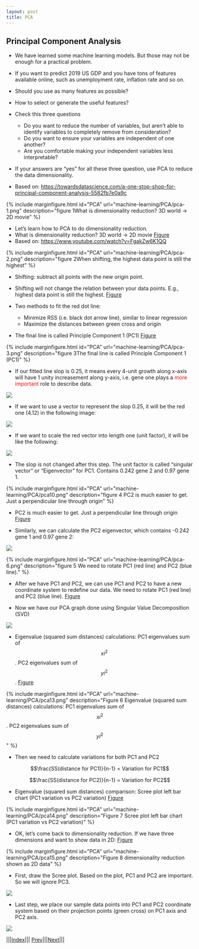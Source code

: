 ```yaml
---
layout: post
title: PCA
---
```


## Principal Component Analysis



* We have learned some machine learning models. But those may not be enough for a practical problem.
* If you want to predict 2019 US GDP and you have tons of features available online, such as unemployment rate, inflation rate and so on.
* Should you use as many features as possible?
* How to select or generate the useful features?
* Check this three questions
  * Do you want to reduce the number of variables, but aren’t able to identify variables to completely remove from consideration?
  * Do you want to ensure your variables are independent of one another?
  * Are you comfortable making your independent variables less interpretable?
* If your answers are “yes” for all these three question, use PCA to reduce the data dimensionality.

* Based on: <https://towardsdatascience.com/a-one-stop-shop-for-principal-component-analysis-5582fb7e0a9c>

{% include marginfigure.html id="PCA" url="machine-learning/PCA/pca-1.png" description="<a name='figure1'>figure 1</a>What is dimensionality reduction? 3D world -> 2D movie" %}

* Let’s learn how to PCA to do dimensionality reduction.
* What is dimensionality reduction? 3D world -> 2D movie [Figure](#figure1)
* Based on: <https://www.youtube.com/watch?v=FgakZw6K1QQ>

{% include marginfigure.html id="PCA" url="machine-learning/PCA/pca-2.png" description="<a name='figure2'>figure 2</a>When shifting, the highest data point is still the highest" %}

* Shifting: subtract all points with the new origin point. 
* Shifting will not change the relation between your data points. E.g., highest data point is still the highest. [Figure](#figure2)



* Two methods to fit the red dot line:
  * Minimize RSS (i.e. black dot arrow line), similar to linear regression
  * Maximize the distances between green cross and origin
* The final line is called Principle Component 1 (PC1) [Figure](#figure3)

{% include marginfigure.html id="PCA" url="machine-learning/PCA/pca-3.png" description="<a name='figure3'>figure 3</a>The final line is called Principle Component 1 (PC1)" %}

* If our fitted line slop is 0.25, it means every 4-unit growth along x-axis will have 1 unity increasement along y-axis, i.e. gene one plays a <font color=red>more important</font> role to describe data.

![](pca7.png)

* If we want to use a vector to represent the slop 0.25, it will be the red one (4.12) in the following image:

![](pca8.png)

* If we want to scale the red vector into length one (unit factor), it will be like the following:

![](pca9.png)

* The slop is not changed after this step. The unit factor is called “singular vector” or “Eigenvector” for PC1. Contains 0.242 gene 2 and 0.97 gene 1.

{% include marginfigure.html id="PCA" url="machine-learning/PCA/pca10.png" description="<a name='figure4'>figure 4</a> PC2 is much easier to get. Just a perpendicular line through origin" %}

* PC2 is much easier to get. Just a perpendicular line through origin [Figure](#figure4)


* Similarly, we can calculate the PC2 eigenvector, which contains -0.242 gene 1 and 0.97 gene 2:

![](pca11.png)

{% include marginfigure.html id="PCA" url="machine-learning/PCA/pca-6.png" description="<a name='figure5'>figure 5</a> We need to rotate PC1 (red line) and PC2 (blue line)." %}

* After we have PC1 and PC2, we can use PC1 and PC2 to have a new coordinate system to redefine our data. We need to rotate PC1 (red line) and PC2 (blue line). [Figure](#figure5)


* Now we have our PCA graph done using Singular Value Decomposition (SVD)

![](pca12.png)

* Eigenvalue (squared sum distances) calculations: PC1 eigenvalues sum of $$xi^2$$. PC2 eigenvalues sum of $$yi^2$$. [Figure](#figure6)

{% include marginfigure.html id="PCA" url="machine-learning/PCA/pca13.png" description="<a name='figure6'>Figure 6</a> Eigenvalue (squared sum distances) calculations: PC1 eigenvalues sum of $$xi^2$$. PC2 eigenvalues sum of $$yi^2$$" %}

* Then we need to calculate variations for both PC1 and PC2

$$\frac{SS(distance for PC1)}{n-1} = Variation for PC1$$

$$\frac{SS(distance for PC2)}{n-1} = Variation for PC2$$

* Eigenvalue (squared sum distances) comparison: Scree plot left bar chart (PC1 variation vs PC2 variation) [Figure](#figure7)

{% include marginfigure.html id="PCA" url="machine-learning/PCA/pca14.png" description="<a name='figure7'>Figure 7</a> Scree plot left bar chart (PC1 variation vs PC2 variation)" %}

* OK, let’s come back to dimensionality reduction. If we have three dimensions and want to show data in 2D: [Figure](#figure8)

{% include marginfigure.html id="PCA" url="machine-learning/PCA/pca15.png" description="<a name='figure8'>Figure 8</a> dimensionality reduction shown as 2D data" %}

* First, draw the Scree plot.
Based on the plot, PC1 and PC2 are important. So we will ignore PC3.

![](pca-4.png)

* Last step, we place our sample data points into PC1 and PC2 coordinate system based on their projection points (green cross) on PC1 axis and PC2 axis.

![](pca-5.png)

|||[Index](../../)||| [Prev](../)|||[Next](PCA-2)|||






